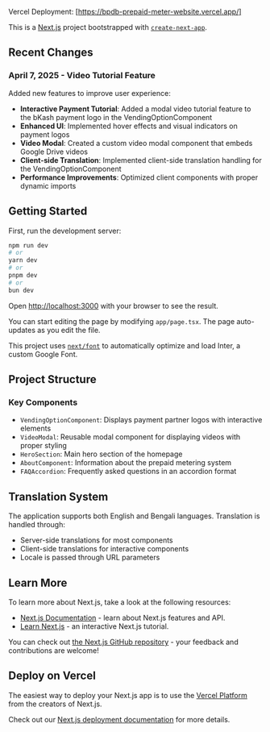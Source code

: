 Vercel Deployment: [https://bpdb-prepaid-meter-website.vercel.app/]

This is a [Next.js](https://nextjs.org/) project bootstrapped with [`create-next-app`](https://github.com/vercel/next.js/tree/canary/packages/create-next-app).

## Recent Changes

### April 7, 2025 - Video Tutorial Feature

Added new features to improve user experience:

- **Interactive Payment Tutorial**: Added a modal video tutorial feature to the bKash payment logo in the VendingOptionComponent
- **Enhanced UI**: Implemented hover effects and visual indicators on payment logos
- **Video Modal**: Created a custom video modal component that embeds Google Drive videos
- **Client-side Translation**: Implemented client-side translation handling for the VendingOptionComponent
- **Performance Improvements**: Optimized client components with proper dynamic imports

## Getting Started

First, run the development server:

```bash
npm run dev
# or
yarn dev
# or
pnpm dev
# or
bun dev
```

Open [http://localhost:3000](http://localhost:3000) with your browser to see the result.

You can start editing the page by modifying `app/page.tsx`. The page auto-updates as you edit the file.

This project uses [`next/font`](https://nextjs.org/docs/basic-features/font-optimization) to automatically optimize and load Inter, a custom Google Font.

## Project Structure

### Key Components

- `VendingOptionComponent`: Displays payment partner logos with interactive elements
- `VideoModal`: Reusable modal component for displaying videos with proper styling
- `HeroSection`: Main hero section of the homepage
- `AboutComponent`: Information about the prepaid metering system
- `FAQAccordion`: Frequently asked questions in an accordion format

## Translation System

The application supports both English and Bengali languages. Translation is handled through:

- Server-side translations for most components
- Client-side translations for interactive components
- Locale is passed through URL parameters

## Learn More

To learn more about Next.js, take a look at the following resources:

- [Next.js Documentation](https://nextjs.org/docs) - learn about Next.js features and API.
- [Learn Next.js](https://nextjs.org/learn) - an interactive Next.js tutorial.

You can check out [the Next.js GitHub repository](https://github.com/vercel/next.js/) - your feedback and contributions are welcome!

## Deploy on Vercel

The easiest way to deploy your Next.js app is to use the [Vercel Platform](https://vercel.com/new?utm_medium=default-template&filter=next.js&utm_source=create-next-app&utm_campaign=create-next-app-readme) from the creators of Next.js.

Check out our [Next.js deployment documentation](https://nextjs.org/docs/deployment) for more details.

